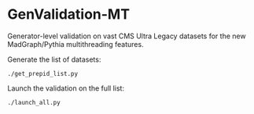 # GenValidation-MT

Generator-level validation on vast CMS Ultra Legacy datasets for the new MadGraph/Pythia multithreading features.

Generate the list of datasets:

```shell
./get_prepid_list.py
```

Launch the validation on the full list:

```shell
./launch_all.py
```